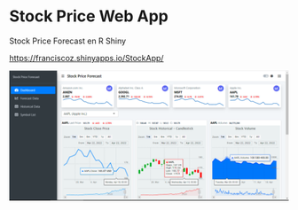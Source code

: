 # Stock Price Web App

Stock Price Forecast en R Shiny

<https://franciscoz.shinyapps.io/StockApp/>

![](StockApp.png)

